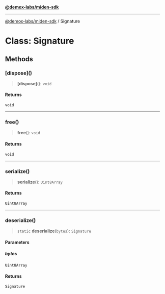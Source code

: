 [**@demox-labs/miden-sdk**](../README.md)

***

[@demox-labs/miden-sdk](../README.md) / Signature

# Class: Signature

## Methods

### \[dispose\]()

> **\[dispose\]**(): `void`

#### Returns

`void`

***

### free()

> **free**(): `void`

#### Returns

`void`

***

### serialize()

> **serialize**(): `Uint8Array`

#### Returns

`Uint8Array`

***

### deserialize()

> `static` **deserialize**(`bytes`): `Signature`

#### Parameters

##### bytes

`Uint8Array`

#### Returns

`Signature`
